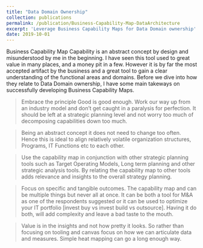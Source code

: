 ```yaml
---
title: "Data Domain Ownership"
collection: publications
permalink: /publication/Business-Capability-Map-DataArchitecture
excerpt: 'Leverage Business Capability Maps for Data Domain ownership'
date: 2019-10-01
---
```


Business Capability Map
Capability is an abstract concept by design and misunderstood by me in the beginning. I have seen this tool used to great value in many places, and a money pit in a few. However it is by far the most accepted artifact by the business and a great tool to gain a clear understanding of the functional areas and domains. Before we dive into how they relate to Data Domain ownership, I have some main takeways on successfully developing Business Capability Maps.

>Embrace the principle Good is good enough. Work our way up from an industry model and don’t get caught in a paralysis for perfection. It should be left at a strategic planning level and not worry too much of decomposing capabilities down too much.

>Being an abstract concept it does not need to change too often. Hence this is ideal to align relatively volatile organization structures, Programs, IT Functions etc to each other.

>Use the capability map in conjunction with other strategic planning tools such as Target Operating Models, Long term planning and other strategic analysis tools. By relating the capability map to other tools adds relevance and insights to the overall strategy planning.

>Focus on specific and tangible outcomes. The capability map and can be multiple things but never all at once. It can be both a tool for M&A as one of the respondents suggested or it can be used to optimize your IT portfolio [invest buy vs invest build vs outsource]. Having it do both, will add complexity and leave a bad taste to the mouth.

>Value is in the insights and not how pretty it looks. So rather than focusing on tooling and canvas focus on how we can articulate data and measures. Simple heat mapping can go a long enough way. 
